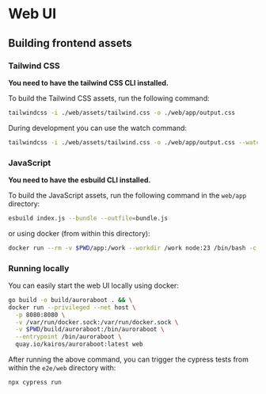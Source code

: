# Web UI

## Building frontend assets

### Tailwind CSS

**You need to have the tailwind CSS CLI installed.**

To build the Tailwind CSS assets, run the following command:

```bash
tailwindcss -i ./web/assets/tailwind.css -o ./web/app/output.css
```

During development you can use the watch command:

```bash
tailwindcss -i ./web/assets/tailwind.css -o ./web/app/output.css --watch
```

### JavaScript

**You need to have the esbuild CLI installed.**

To build the JavaScript assets, run the following command in the `web/app` directory:

```bash
esbuild index.js --bundle --outfile=bundle.js
```

or using docker (from within this directory):

```bash
docker run --rm -v $PWD/app:/work --workdir /work node:23 /bin/bash -c 'npm ci && pwd && echo 'y' | npx esbuild index.js --bundle --outfile=bundle.js'
```

### Running locally

You can easily start the web UI locally using docker:

```bash
go build -o build/auroraboot . && \
docker run --privileged --net host \
  -p 8080:8080 \
  -v /var/run/docker.sock:/var/run/docker.sock \
  -v $PWD/build/auroraboot:/bin/auroraboot \
  --entrypoint /bin/auroraboot \
  quay.io/kairos/auroraboot:latest web
```

After running the above command, you can trigger the cypress tests from within the `e2e/web` directory with:

```
npx cypress run
```